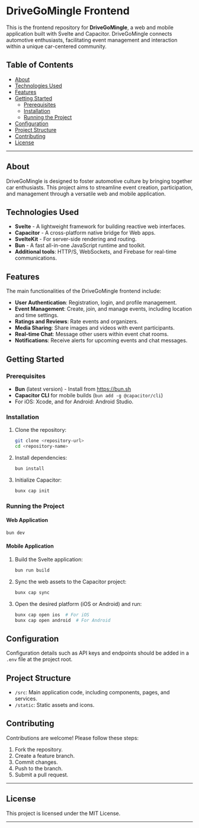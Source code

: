 # DriveGoMingle Frontend

This is the frontend repository for **DriveGoMingle**, a web and mobile application built with Svelte and Capacitor. DriveGoMingle connects automotive enthusiasts, facilitating event management and interaction within a unique car-centered community.

## Table of Contents

- [About](#about)
- [Technologies Used](#technologies-used)
- [Features](#features)
- [Getting Started](#getting-started)
  - [Prerequisites](#prerequisites)
  - [Installation](#installation)
  - [Running the Project](#running-the-project)
- [Configuration](#configuration)
- [Project Structure](#project-structure)
- [Contributing](#contributing)
- [License](#license)

---

## About

DriveGoMingle is designed to foster automotive culture by bringing together car enthusiasts. This project aims to streamline event creation, participation, and management through a versatile web and mobile application.

## Technologies Used

- **Svelte** - A lightweight framework for building reactive web interfaces.
- **Capacitor** - A cross-platform native bridge for Web apps.
- **SvelteKit** - For server-side rendering and routing.
- **Bun** - A fast all-in-one JavaScript runtime and toolkit.
- **Additional tools**: HTTP/S, WebSockets, and Firebase for real-time communications.

## Features

The main functionalities of the DriveGoMingle frontend include:

- **User Authentication**: Registration, login, and profile management.
- **Event Management**: Create, join, and manage events, including location and time settings.
- **Ratings and Reviews**: Rate events and organizers.
- **Media Sharing**: Share images and videos with event participants.
- **Real-time Chat**: Message other users within event chat rooms.
- **Notifications**: Receive alerts for upcoming events and chat messages.

## Getting Started

### Prerequisites

- **Bun** (latest version) - Install from https://bun.sh
- **Capacitor CLI** for mobile builds (`bun add -g @capacitor/cli`)
- For iOS: Xcode, and for Android: Android Studio.

### Installation

1. Clone the repository:

   ```bash
   git clone <repository-url>
   cd <repository-name>
   ```

2. Install dependencies:

   ```bash
   bun install
   ```

3. Initialize Capacitor:
   ```bash
   bunx cap init
   ```

### Running the Project

#### Web Application

```bash
bun dev
```

#### Mobile Application

1. Build the Svelte application:

   ```bash
   bun run build
   ```

2. Sync the web assets to the Capacitor project:

   ```bash
   bunx cap sync
   ```

3. Open the desired platform (iOS or Android) and run:
   ```bash
   bunx cap open ios  # For iOS
   bunx cap open android  # For Android
   ```

## Configuration

Configuration details such as API keys and endpoints should be added in a `.env` file at the project root.

## Project Structure

- `/src`: Main application code, including components, pages, and services.
- `/static`: Static assets and icons.

## Contributing

Contributions are welcome! Please follow these steps:

1. Fork the repository.
2. Create a feature branch.
3. Commit changes.
4. Push to the branch.
5. Submit a pull request.

---

## License

This project is licensed under the MIT License.

---
